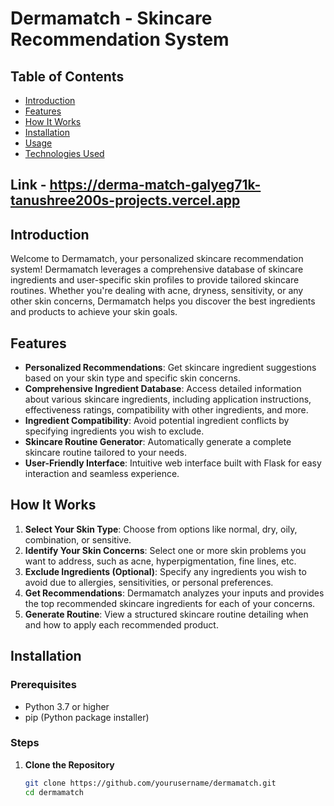 

# Dermamatch - Skincare Recommendation System

## Table of Contents
- [Introduction](#introduction)
- [Features](#features)
- [How It Works](#how-it-works)
- [Installation](#installation)
- [Usage](#usage)
- [Technologies Used](#technologies-used)

## Link - https://derma-match-galyeg71k-tanushree200s-projects.vercel.app

## Introduction
Welcome to Dermamatch, your personalized skincare recommendation system! Dermamatch leverages a comprehensive database of skincare ingredients and user-specific skin profiles to provide tailored skincare routines. Whether you're dealing with acne, dryness, sensitivity, or any other skin concerns, Dermamatch helps you discover the best ingredients and products to achieve your skin goals.

## Features
- **Personalized Recommendations**: Get skincare ingredient suggestions based on your skin type and specific skin concerns.
- **Comprehensive Ingredient Database**: Access detailed information about various skincare ingredients, including application instructions, effectiveness ratings, compatibility with other ingredients, and more.
- **Ingredient Compatibility**: Avoid potential ingredient conflicts by specifying ingredients you wish to exclude.
- **Skincare Routine Generator**: Automatically generate a complete skincare routine tailored to your needs.
- **User-Friendly Interface**: Intuitive web interface built with Flask for easy interaction and seamless experience.

## How It Works
1. **Select Your Skin Type**: Choose from options like normal, dry, oily, combination, or sensitive.
2. **Identify Your Skin Concerns**: Select one or more skin problems you want to address, such as acne, hyperpigmentation, fine lines, etc.
3. **Exclude Ingredients (Optional)**: Specify any ingredients you wish to avoid due to allergies, sensitivities, or personal preferences.
4. **Get Recommendations**: Dermamatch analyzes your inputs and provides the top recommended skincare ingredients for each of your concerns.
5. **Generate Routine**: View a structured skincare routine detailing when and how to apply each recommended product.

## Installation

### Prerequisites
- Python 3.7 or higher
- pip (Python package installer)

### Steps
1. **Clone the Repository**
   ```bash
   git clone https://github.com/yourusername/dermamatch.git
   cd dermamatch
